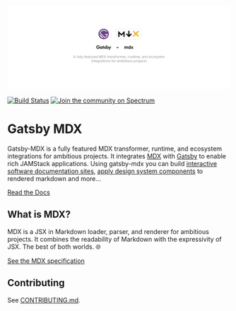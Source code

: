 ![Logo](./img/gatsby-mdx.png)

[![Build Status](https://circleci.com/gh/ChristopherBiscardi/gatsby-mdx.svg?style=svg)](https://circleci.com/gh/ChristopherBiscardi/gatsby-mdx)
[![Join the community on Spectrum](https://withspectrum.github.io/badge/badge.svg)](https://spectrum.chat/mdx)

# Gatsby MDX

Gatsby-MDX is a fully featured MDX transformer, runtime, and ecosystem
integrations for ambitious projects. It integrates [MDX][mdx] with
[Gatsby][gatsby] to enable rich JAMStack applications. Using
gatsby-mdx you can build [interactive software documentation
sites](#editable-code-blocks), [apply design system
components](#using-design-system-components) to rendered markdown and more...

[Read the Docs](https://gatsby-mdx.netlify.com)

## What is MDX?

MDX is a JSX in Markdown loader, parser, and renderer for ambitious projects.
It combines the readability of Markdown with the expressivity of JSX.
The best of both worlds. :globe_with_meridians:

[See the MDX specification](https://github.com/mdx-js/specification)

## Contributing

See [CONTRIBUTING.md](./CONTRIBUTING.md).

[mdx]: https://github.com/mdx-js/mdx
[gatsby]: https://www.gatsbyjs.org/